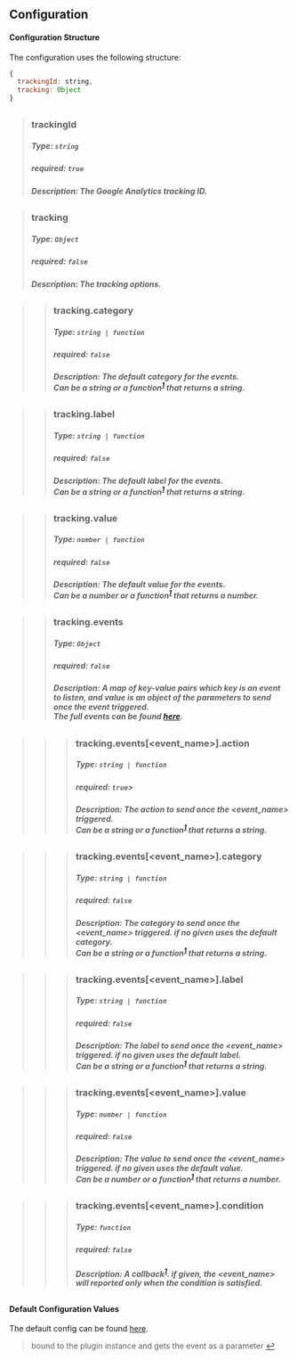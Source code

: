 ## Configuration

#### Configuration Structure  

The configuration uses the following structure:

```js
{
  trackingId: string,
  tracking: Object
}
```
##
>### trackingId
>##### Type: `string`
>##### required: `true`
>##### Description: The Google Analytics tracking ID.
##
>### tracking
>##### Type: `Object`
>##### required: `false`
>##### Description: The tracking options.
##
>>### tracking.category
>>##### Type: `string | function`
>>##### required: `false`
>>##### Description: The default category for the events.<br>Can be a string or a function<sup id="a1">[1](#f1)</sup> that returns a string.
##
>>### tracking.label
>>##### Type: `string | function`
>>##### required: `false`
>>##### Description: The default label for the events.<br>Can be a string or a function<sup id="a1">[1](#f1)</sup> that returns a string.
##
>>### tracking.value
>>##### Type: `number | function`
>>##### required: `false`
>>##### Description: The default value for the events.<br>Can be a number or a function<sup id="a1">[1](#f1)</sup> that returns a number.
##
>>### tracking.events
>>##### Type: `Object`
>>##### required: `false`
>>##### Description: A map of key-value pairs which key is an event to listen, and value is an object of the parameters to send once the event triggered.<br>The full events can be found [here](https://github.com/kaltura/playkit-js/blob/master/src/event/event-type.js).
##
>>>### tracking.events[<event_name>].action
>>>##### Type: `string | function`
>>>##### required: `true`>
>>>##### Description: The action to send once the <event_name> triggered.<br>Can be a string or a function<sup id="a1">[1](#f1)</sup> that returns a string.
##
>>>### tracking.events[<event_name>].category
>>>##### Type: `string | function`
>>>##### required: `false`
>>>##### Description: The category to send once the <event_name> triggered. if no given uses the default category.<br>Can be a string or a function<sup id="a1">[1](#f1)</sup> that returns a string.
##
>>>### tracking.events[<event_name>].label
>>>##### Type: `string | function`
>>>##### required: `false`
>>>##### Description: The label to send once the <event_name> triggered. if no given uses the default label.<br>Can be a string or a function<sup id="a1">[1](#f1)</sup> that returns a string.
##
>>>### tracking.events[<event_name>].value
>>>##### Type: `number | function`
>>>##### required: `false`
>>>##### Description: The value to send once the <event_name> triggered. if no given uses the default value.<br>Can be a number or a function<sup id="a1">[1](#f1)</sup> that returns a number.
##
>>>### tracking.events[<event_name>].condition
>>>##### Type: `function`
>>>##### required: `false`
>>>##### Description: A callback<sup id="a1">[1](#f1)</sup>. if given, the <event_name> will reported only when the condition is satisfied.
##

#### Default Configuration Values

The default config can be found [here](../src/default-tracking.js).

><b id="f1"></b> bound to the plugin instance and gets the event as a parameter [↩](#a1)
